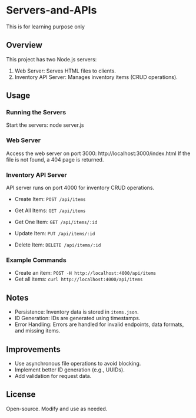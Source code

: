# Servers-and-APIs
This is for learning purpose only

## Overview
This project has two Node.js servers:
1. Web Server: Serves HTML files to clients.
2. Inventory API Server: Manages inventory items (CRUD operations).


## Usage

### Running the Servers
Start the servers:
node server.js


### Web Server
Access the web server on port 3000:
http://localhost:3000/index.html
If the file is not found, a 404 page is returned.

### Inventory API Server
API server runs on port 4000 for inventory CRUD operations.

- Create Item: `POST /api/items`

- Get All Items: `GET /api/items`

- Get One Item: `GET /api/items/:id`

- Update Item: `PUT /api/items/:id`

- Delete Item: `DELETE /api/items/:id`

### Example Commands
- Create an item: `POST -H http://localhost:4000/api/items`
- Get all items: `curl http://localhost:4000/api/items`


## Notes
- Persistence: Inventory data is stored in `items.json`.
- ID Generation: IDs are generated using timestamps.
- Error Handling: Errors are handled for invalid endpoints, data formats, and missing items.

## Improvements
- Use asynchronous file operations to avoid blocking.
- Implement better ID generation (e.g., UUIDs).
- Add validation for request data.

## License
Open-source. Modify and use as needed.

